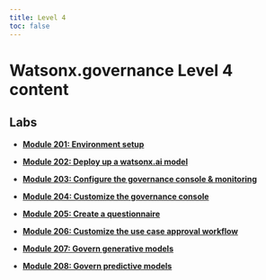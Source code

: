 ```yaml
---
title: Level 4
toc: false
---
```


# Watsonx.governance Level 4 content

## Labs

- **[Module 201: Environment setup](/watsonx/watsonxgov/level-4/201)**

- **[Module 202: Deploy up a watsonx.ai model](/watsonx/watsonxgov/level-4/202)**

- **[Module 203: Configure the governance console & monitoring](/watsonx/watsonxgov/level-4/203)**

- **[Module 204: Customize the governance console](/watsonx/watsonxgov/level-4/204)**

- **[Module 205: Create a questionnaire](/watsonx/watsonxgov/level-4/205)**

- **[Module 206: Customize the use case approval workflow](/watsonx/watsonxgov/level-4/206)**

- **[Module 207: Govern generative models](/watsonx/watsonxgov/level-4/207)**

- **[Module 208: Govern predictive models](/watsonx/watsonxgov/level-4/208)**
